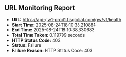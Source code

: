 ## URL Monitoring Report

- **URL:** https://api-gw1-prod1.fisglobal.com/gw/v1/health
- **Start Time:** 2025-08-24T18:10:38.210884
- **End Time:** 2025-08-24T18:10:38.330683
- **Total Time Taken:** 0.119799 seconds
- **HTTP Status Code:** 403
- **Status:** Failure
- **Failure Reason:** HTTP Status Code: 403
